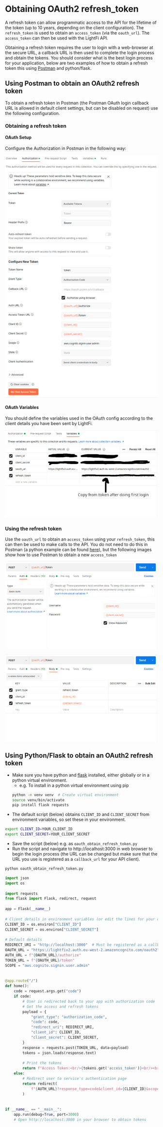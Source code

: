 # Obtaining OAuth2 refresh_token
A refresh token can allow programmatic access to the API for the lifetime of the token (up to 10 years, depending on the client configuration). The `refresh_token` is used to obtain an `access_token` (via the `oauth_url`). The `access_token` can then be used with the LightFi API.

Obtaining a refresh token requires the user to login with a web-browser at the secure URL, a callback URL is then used to complete the login process and obtain the tokens. You should consider what is the best login process for your application, below are two examples of how to obtain a refresh token this using [Postman](https://www.postman.com/) and python/flask.

## Using Postman to obtain an OAuth2 refresh token
To obtain a refresh token in Postman (the Postman OAuth login callback URL is allowed in default client settings, but can be disabled on request) use the following configuration.

### Obtaining a refresh token
#### OAuth Setup

Configure the Authorization in Postman in the following way:

![OAuth Setup](../img/api/postman_1OAuth_setup.png)

#### OAuth Variables

You should define the variables used in the OAuth config according to the client details you have been sent by LightFi.

![OAuth Variables](../img/api/postman_2OAuth_variables.png)

### Using the refresh token
Use the `oauth_url` to obtain an `access_token` using your `refresh_token`, this can then be used to make calls to the API.
You do not need to do this in Postman (a python example can be found [here](/API/client_example/#using-a-refresh-token)), but the following images show how to use Postman to obtain a new `access_token`

![Refresh auth](../img/api/postman_3Refresh_Auth.png)

![Refresh body](../img/api/postman_4Refresh_Body.png)

## Using Python/Flask to obtain an OAuth2 refresh token

- Make sure you have python and [flask](https://flask.palletsprojects.com/en/2.3.x/installation/) installed, either globally or in a python virtual environment.
  - e.g. To install in a python virtual environment using pip
  ```sh
  python -m venv venv  # Create virtual environment
  source venv/bin/activate
  pip install flask requests
  ```
- The default script (below) obtains `CLIENT_ID` and `CLIENT_SECRET` from environment variables, so set these in your environment.
```sh
export CLIENT_ID=YOUR_CLIENT_ID
export CLIENT_SECRET=YOUR_CLIENT_SECRET
```
- Save the script (below) e.g. as `oauth_obtain_refresh_token.py`
- Run the script and navigate to http://localhost:3000 in web browser to begin the login process (the URL can be changed but make sure that the URL you use is registered as a `callback_url` for your API client).
```sh
python oauth_obtain_refresh_token.py
```

```python
import json
import os

import requests
from flask import Flask, redirect, request

app = Flask(__name__)

# Client details in environment variables (or edit the lines for your client)
CLIENT_ID = os.environ["CLIENT_ID"]
CLIENT_SECRET = os.environ["CLIENT_SECRET"]

# Default details
REDIRECT_URI = "http://localhost:3000"  # Must be registered as a callback_url for your client
OAUTH_URL = "https://lightfiv2.auth.eu-west-2.amazoncognito.com/oauth2"
AUTH_URL = f"{OAUTH_URL}/authorize"
TOKEN_URL = f"{OAUTH_URL}/token"
SCOPE = "aws.cognito.signin.user.admin"


@app.route("/")
def home():
    code = request.args.get("code")
    if code:
        # User is redirected back to your app with authorization code
        # Get the access and refresh tokens
        payload = {
            "grant_type": "authorization_code",
            "code": code,
            "redirect_uri": REDIRECT_URI,
            "client_id": CLIENT_ID,
            "client_secret": CLIENT_SECRET,
        }
        response = requests.post(TOKEN_URL, data=payload)
        tokens = json.loads(response.text)

        # Print the tokens
        return f"Access Token:<br/>{tokens.get('access_token')}<br/><br/>Refresh Token:<br/>{tokens.get('refresh_token')}"
    else:
        # Redirect user to service's authentication page
        return redirect(
            f"{AUTH_URL}?response_type=code&client_id={CLIENT_ID}&scope={SCOPE}&redirect_uri={REDIRECT_URI}"
        )


if __name__ == "__main__":
    app.run(debug=True, port=3000)
    # Open http://localhost:3000 in your browser to obtain tokens
```
